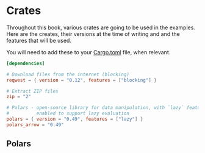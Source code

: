 # Crates

Throughout this book, various crates are going to be used in the examples. Here are the creates, their versions at the time of writing and and the features that will be used.

You will need to add these to your [Cargo.toml](https://github.com/EricFecteau/rust-data-analysis/blob/main/Cargo.toml) file, when relevant.

```toml
[dependencies]

# Download files from the internet (blocking)
reqwest = { version = "0.12", features = ["blocking"] }

# Extract ZIP files
zip = "2"

# Polars - open-source library for data manipulation, with `lazy` feature
#          enabled to support lazy evaluation 
polars = { version = "0.49", features = ["lazy"] }
polars_arrow = "0.49"
```

## Polars


## 